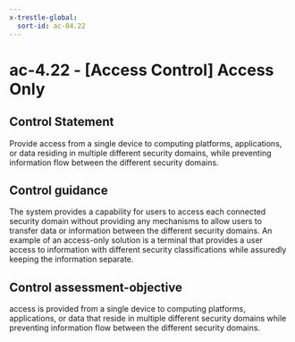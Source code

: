 ```yaml
---
x-trestle-global:
  sort-id: ac-04.22
---
```


# ac-4.22 - \[Access Control\] Access Only

## Control Statement

Provide access from a single device to computing platforms, applications, or data residing in multiple different security domains, while preventing information flow between the different security domains.

## Control guidance

The system provides a capability for users to access each connected security domain without providing any mechanisms to allow users to transfer data or information between the different security domains. An example of an access-only solution is a terminal that provides a user access to information with different security classifications while assuredly keeping the information separate.

## Control assessment-objective

access is provided from a single device to computing platforms, applications, or data that reside in multiple different security domains while preventing information flow between the different security domains.

